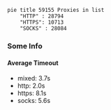 
```mermaid
pie title 59155 Proxies in list
    "HTTP" : 28794
    "HTTPS": 10713
    "SOCKS" : 28084
```

### Some Info
#### Average Timeout

- mixed: 3.7s
- http: 2.0s
- https: 8.1s
- socks: 5.6s
